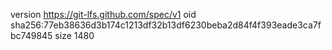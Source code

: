 version https://git-lfs.github.com/spec/v1
oid sha256:77eb38636d3b174c1213df32b13df6230beba2d84f4f393eade3ca7fbc749845
size 1480
